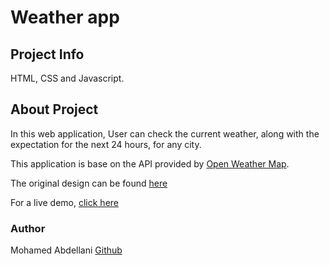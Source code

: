 # Weather app
## Project Info

HTML, CSS and Javascript.

## About Project

In this web application, User can check the current weather, along with the expectation for the next 24 hours, for any city.

This application is base on the API provided by [Open Weather Map](https://openweathermap.org/).

The original design can be found [here](https://dribbble.com/shots/5391698-Weather-Forecast-Display)

For a live demo, [click here](https://abdellani.github.io/weather-app/)


### Author

Mohamed Abdellani [Github](https://github.com/abdellani)


